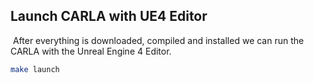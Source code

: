 ## Launch CARLA with UE4 Editor

​	After everything is downloaded, compiled and installed we can run the CARLA with the Unreal Engine 4 Editor.

```bash
make launch
```

